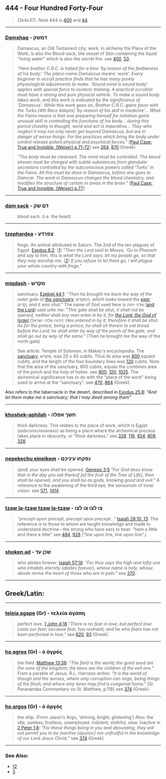 ## 444 - Four Hundred Forty-Four
> (3x4x37). Note 444 is [400](400) and [44](44).

---

### [Damshaq](/keys/DMShQ) - דמשק
> Damascus, an Old Testament city; work. In alchemy the Place of the Work, is also the Blood-sack, the vessel of Skin containing the liquid "living water" which is also the secret fire. see [400](400), [53](53).

> *"Here brother C.R.C. is halted for a time 'by reason of the feebleness of his body.' The place-name Damascus means 'work'. Every beginner in occult practice finds that he has many purely physiological adjustments to make. 'Sound mind is sound body' applies with special force to esoteric training. A practical occultist must have a strong and pure physical vehicle. To make a sound body takes work, and this work is indicated by the significance of 'Damascus'. While this work goes on, Brother C.R.C. gains favor with the Turks [4th Race Adepts] 'by reason of his skill in medicine'... What the Fama means is that one preparing himself for initiation gains unusual skill in controlling the functions of his body... during this period chastity in thought, word and act is imperative... They who neglect it may not only never get beyond Damascus, but are in danger of worse things. For the practices which bring the body under control release potent physical and psychical forces."* [[Paul Case: True and Invisible, (Weiser) p.71-72](https://archive.org/details/PaulFosterCase-TheTrueAndInvisibleRosicrucianOrder4thEd-1985)] see [264](264), [870](870) (Greek).

> *"The body must be cleansed. The mind must be controlled. The blood stream must be charged with subtle substances from glandular secretions controlled by the subconscious powers called 'Turks' in the Fama. All this must be done in Damascus, before one goes to Damcar. The work in Damascus changes the blood chemistry, and modifies the structure of certain in areas in the brain."* [[Paul Case: True and Invisible, (Weiser) p.77](https://archive.org/details/PaulFosterCase-TheTrueAndInvisibleRosicrucianOrder4thEd-1985)]

---

### [dam sack](/keys/DM.ShQ) - דם שק
> blood sack. (i.e. the heart)

---

### [tzephardea](/keys/TzPRDO) - צפרדע
> frogs. An animal attributed to Saturn. The 2nd of the ten plagues of Egypt. [Exodus 8:2](http://biblehub.com/exodus/8-2.htm): ([1](http://biblehub.com/exodus/8-1.htm)) *"Then the Lord said to Moses, 'Go to Pharaoh and say to him, this is what the Lord says: let my people go, so that they may worship me. ([2]((http://biblehub.com/exodus/8-2.htm))) If you refuse to let them go, I will plague your whole country with frogs."*

---

### [miqdash](/keys/MQDSh) - מקדש
> sanctuary. [Ezekiel 44:1](http://biblehub.com/ezekiel/44-1.htm): *"Then he brought me back the way of the outer gate of [the sanctuary](/keys/HMQDSh), המקדש, which looks toward the [east](/keys/QDIM), קדים, and it was shut."* The name of God used here is אדני יהוה ([and the Lord](/keys/ADNI.IHVH)) said unto me: *"This gate shall be shut, it shall not be opened, neither shall any man enter in by it, for [the Lord, the God of Israel](/keys/IHVH.ALHI.IShRAL) (יהוה אלהי ישראל). Has entered in by it; therefore it shall be shut. As for the prince, being a prince, he shall sit therein to eat bread before the Lord; he shall enter by way of the porch of the gate, and shall go out by way of the same."* (Then he brought me the way of the north gate)

> See article: Temple of Solomon, in Makey's encyclopedia. The [sanctuary](/keys/MQDSh), מקדש, was 20 x 40 cubits. Thus its area was [800](800) square cubits, and the length of the four boundary lines was [120](120) cubits. Note that the area of the sanctuary, 800 cubits, equals the combines area of the porch and the holy of holies. see [800](800), [120](120), [1025](1025). The alchemical significance has to do with the "place of the work" being used to arrive at the "sanctuary". see [470](470), [864](864) (Greek).

Also refers to the tabernacle in the desert, described in [Exodus 25:8](http://biblehub.com/exodus/25-8.htm): *"And let them make me a sanctuary; that I may dwell among them"*

---

### [khoshek-aphilah](/keys/ChShK.APLH) - חשך אפלה
> thick darkness. This relates to the place of work, which is Egypt (subconsciousness) as being a place where the alchemical process takes place in obscurity, or "thick darkness." see [328](328), [116](116), [924](924), [808](808), [328](328).

---

### [nepekechu eineikem](/keys/NPQChV.OINIKM) - נפקחו עיניכם
> (and) your eyes shall be opened. [Genesis 3:5](http://biblehub.com/genesis/3-5.htm) *"For God does know that in the day you eat thereof [of the fruit of the Tree of Life], then shall be opened, and you shall be as gods, knowing good and evil."* A reference to the awakening of the third eye, the sensorium of inner vision. see [571](571), [1414](1414).

---

### [tzaw la-tzaw tzaw la-tzaw](/keys/TzV.LTzV.TzV.LTzV) - צו לצו צו לצו
> *"precept upon precept, precept upon precept..."* [Isaiah 28:10, 13](http://biblehub.com/isaiah/28-10.htm). The reference is to those to whom are taught knowledge and made to understand doctrine--the strong who have ears to hear: "here a little and there a little" see [484](484), [928](928) ("line upon line, line upon line".)

---

### [shoken ad](/keys/ShKN.OD) - שכן עד
> who abides forever. [Isaiah 57:18](http://biblehub.com/isaiah/57-18.htm): *"For thus says the high and lofty one who inhabits eternity (abides forever), whose name is holy, whose abode revive the heart of those who are in pain."* see [370](370).

---

## Greek/Latin:

---

### [teleia agape](/greek?word=teleia+agaPh) (Gr) - τελεία ἀγάπη
> perfect love. [1 John 4:18](http://biblehub.com/1_john/4-18.htm) *"There is no fear in love, but perfect love casts our fear; because fear, has restraint; and he who fears has not been perfected in love."* see [620](620), [93](93) (Greek).

---

### [ho agros](/greek?word=o+agros) (Gr) - ὁ ἀγρός
> the field. [Matthew 13:38](http://biblehub.com/matthew/13-38.htm): *"The field is the world; the good seed are the sons of the kingdom; the tares are the children of the evil one."* From a parable of Jesus. R.L. Harrison writes: *"It is the world of though and the senses, where only corruption can reign, being things of the flesh; and where only tares may find a congenial home."* [Sr. Paranandas Commentary on St. Matthew, p.118] see [374](374) (Greek).

---

### [ho argos](/greek?word=o+argos) (Gr) - ὁ ἀργός
> the ship. (From Jason's Argo, 'shining, bright, glistening') Also: the idle, useless; fruitless, unemployed. indolent, slothful, slow. Inactive in [2 Peter 1:8](http://biblehub.com/2_peter/1-8.htm): *"For these things being in you and abounding, they will not permit you to be inactive (ἀργοὺς) nor unfruitful in the knowledge of our Lord Jesus Christ."* see [374](374) (Greek).

---

### See Also:

- [12](12)
- [3](3)
